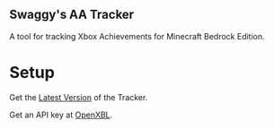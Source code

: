## Swaggy's AA Tracker

A tool for tracking Xbox Achievements for Minecraft Bedrock Edition.

# Setup

Get the [Latest Version](github.com/SwaggyCat/Swaggy-s-AA-Tracker/releases/latest) of the Tracker.

Get an API key at [OpenXBL](https://xbl.io/profile).